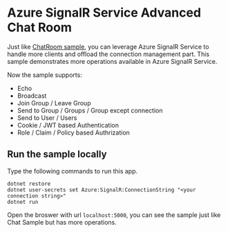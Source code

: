Azure SignalR Service Advanced Chat Room
=================================

Just like [ChatRoom sample](../ChatRoom), you can leverage Azure SignalR Service to handle more clients and offload the connection management part. This sample demonstrates more operations available in Azure SignalR Service.

Now the sample supports:

* Echo
* Broadcast
* Join Group / Leave Group
* Send to Group / Groups / Group except connection
* Send to User / Users
* Cookie / JWT based Authentication
* Role / Claim / Policy based Authrization

## Run the sample locally

Type the following commands to run this app.
```
dotnet restore
dotnet user-secrets set Azure:SignalR:ConnectionString "<your connection string>"
dotnet run
```

Open the broswer with url `localhost:5000`, you can see the sample just like Chat Sample but has more operations. 
